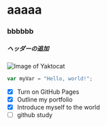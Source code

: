 # aaaaa 
### bbbbbb

##### ヘッダーの追加


![Image of Yaktocat](https://octodex.github.com/images/yaktocat.png)


``` javascript
var myVar = "Hello, world!";
```

- [x] Turn on GitHub Pages
- [x] Outline my portfolio
- [x] Introduce myself to the world
- [ ] github study
